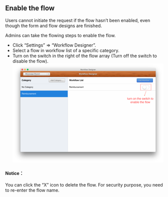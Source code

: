 ## Enable the flow

Users cannot initiate the request if the flow hasn’t been enabled, even though the form and flow designs are finished.

Admins can take the flowing steps to enable the flow.
- Click “Settings” => “Workflow Designer”.
- Select a flow in workflow list of a specific category.
- Turn on the switch in the right of the flow array (Turn off the switch to disable the flow).
![](images/20.png)

#### Notice：
You can click the “X” icon to delete the flow. For security purpose, you need to re-enter the flow name. 

